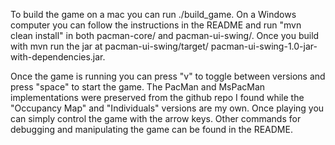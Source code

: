 To build the game on a mac you can run ./build_game.
On a Windows computer you can follow the instructions in the README
and run "mvn clean install" in both pacman-core/ and pacman-ui-swing/.
Once you build with mvn run the jar at pacman-ui-swing/target/
pacman-ui-swing-1.0-jar-with-dependencies.jar.

Once the game is running you can press "v" to toggle between versions
and press "space" to start the game. The PacMan and MsPacMan implementations
were preserved from the github repo I found while the "Occupancy Map"
and "Individuals" versions are my own. Once playing you can simply
control the game with the arrow keys. Other commands for debugging and
manipulating the game can be found in the README. 
